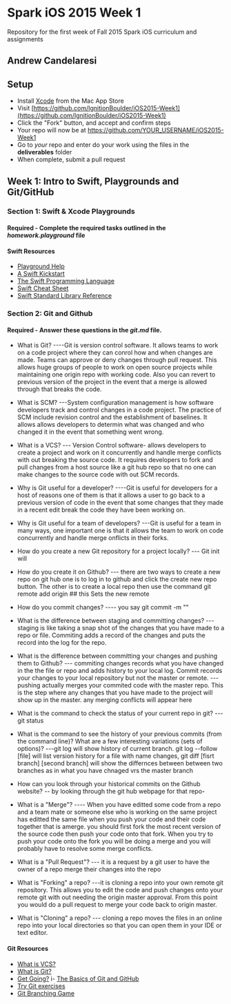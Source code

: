 # Spark iOS 2015 Week 1
Repository for the first week of Fall 2015 Spark iOS curriculum and assignments
## Andrew Candelaresi

## Setup
- Install [Xcode](https://itunes.apple.com/us/app/xcode/id497799835?mt=12) from the Mac App Store
- Visit [https://github.com/IgnitionBoulder/iOS2015-Week1](https://github.com/IgnitionBoulder/iOS2015-Week1)
- Click the "Fork" button, and accept and confirm steps
- Your repo will now be at https://github.com/YOUR_USERNAME/iOS2015-Week1
- Go to *your* repo and enter do your work using the files in the **deliverables** folder
- When complete, submit a pull request

## Week 1: Intro to Swift, Playgrounds and Git/GitHub

### Section 1: Swift & Xcode Playgrounds
#### Required - Complete the required tasks outlined in the _homework.playground_ file

#### Swift Resources
- [Playground Help](https://developer.apple.com/library/ios/recipes/Playground_Help/_index.html)
- [A Swift Kickstart](https://itunes.apple.com/us/book/a-swift-kickstart/id891801923?mt=11)
- [The Swift Programming Language](https://itunes.apple.com/us/book/swift-programming-language/id881256329?mt=11)
- [Swift Cheat Sheet](https://mhm5000.gitbooks.io/swift-cheat-sheet/content/)
- [Swift Standard Library Reference](https://developer.apple.com/library/prerelease/ios/documentation/General/Reference/SwiftStandardLibraryReference/index.html)

### Section 2: Git and Github
#### Required - Answer these questions in the _git.md_ file.

- What is Git?
----Git is version control software.  It allows teams to work on a code project where they can conrol how and when changes are made.  Teams can approve or deny changes through pull request.  This allows huge groups of people to work on open source projects while maintaining one origin repo with working code.  Also you can revert to previous version of the project in the event that a merge is allowed through that breaks the code.

- What is SCM?
---System configuration management is how software developers track and control changes in a code project. The practice of SCM include revision control and the establishment of baselines.  It allows allows developers to determin what was changed and who changed it in the event that something went wrong.

- What is a VCS?
--- Version Control software-  allows developers to create a project and work on it concurrently and handle merge conflicts with out breaking the source code.  It requires developers to fork and pull changes from a host source like a git hub repo so that no one can make changes to the source code with out SCM records.

- Why is Git useful for a developer?
----Git is useful for developers for a host of reasons one of them is that it allows a user to go back to a previous version of code in the event that some changes that they made in  a recent edit break the code they have been working on.  

- Why is Git useful for a team of developers?
---Git is useful for a team in many ways, one important one is that it allows the team to work on code concurrently and handle merge onflicts in their forks.

- How do you create a new Git repository for a project locally? 
--- Git init will 

- How do you create it on Github?
--- there are two ways to create a new repo on git hub one is to log in to github and click the create new repo button.  The other is to create a local repo then use the command git remote add origin <remote repository UR> ## this Sets the new remote 

- How do you commit changes?
---- you say git commit -m "<add a message about what you have changed>"
 
- What is the difference between staging and committing changes?
--- staging is like taking a snap shot of the changes that you have made to a repo or file.  Commiting adds a record of the changes and puts the record into the log for the repo.

- What is the difference between committing your changes and pushing them to Github?
--- commiting changes records what you have changed in the the file or repo and adds history to your local log. Commit records your changes to your local repository but not the master or remote.
--- pushing actually merges your commited code with the master repo.  This is the step where any changes that you have made to the project will show up in the master.  any merging conflicts will appear here

- What is the command to check the status of your current repo in git?
---git status

- What is the command to see the history of your previous commits (from the command line)?  What are a few interesting variations (sets of options)?
---git log will show history of current branch.  git log --follow [file] will list version history for  a file with name changes, git diff [fisrt branch] [second branch] will show the differnces between between two branches as in what you have chnaged vrs the master branch

- How can you look through your historical commits on the Github website?
-- by looking through the git hub webpage for that repo-

- What is a "Merge"?
---- When you have editted some code from a repo and a team mate or someone else who is working on the same project has editted the same file when you push your code and their code together that is amerge. you should first fork the most recent version of the source code then push your code onto that fork. When you try to push your code onto the fork you will be doing a merge and you will probably have to resolve some merge conflicts.
   
- What is a "Pull Request"?
--- it is a request by a git user to have the owner of a repo merge their changes into the repo

- What is "Forking" a repo?
---it is cloning a repo into your own remote git repository.  This allows you to edit the code and push changes onto your remote git with out needing the origin master  approval.  From this point you would do a pull request to merge your code back to origin master.

- What is "Cloning" a repo?
--- cloning a repo moves the files in an online repo into your local directories so that you can open them in your IDE or text editor.

#### Git Resources
- [What is VCS?](http://www.youtube.com/watch?v=8oRjP8yj2Wo)
- [What is Git?](http://www.youtube.com/watch?v=uhtzxPU7Bz0)
- [Get Going?](https://www.youtube.com/watch?v=wmnSyrRBKTw)
i- [The Basics of Git and GitHub](http://www.youtube.com/watch?v=U8GBXvdmHT4)
- [Try Git exercises](https://try.github.io/levels/1/challenges/1)
- [Git Branching Game](http://pcottle.github.io/learnGitBranching/)
